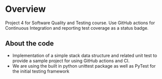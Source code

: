 # Overview
Project 4 for Software Quality and Testing course. Use GitHub actions for Continuous Integration and reporting test coverage as a status badge.

## About the code
- Implementation of a simple stack data structure and related unit test to provide a sample project for using GitHub actions and CI.
- We are using the built in python unittest package as well as PyTest for the initial testing framework
